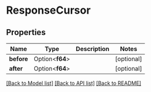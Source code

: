 # ResponseCursor

## Properties

Name | Type | Description | Notes
------------ | ------------- | ------------- | -------------
**before** | Option<**f64**> |  | [optional]
**after** | Option<**f64**> |  | [optional]

[[Back to Model list]](../README.md#documentation-for-models) [[Back to API list]](../README.md#documentation-for-api-endpoints) [[Back to README]](../README.md)


